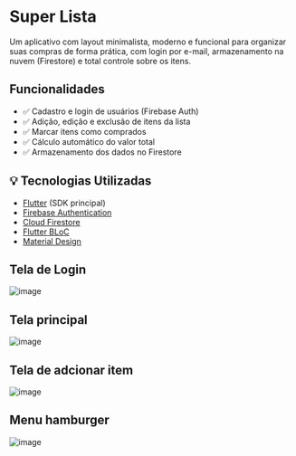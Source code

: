 # Super Lista

Um aplicativo com layout minimalista, moderno e funcional para organizar suas compras de forma prática, com login por e-mail, armazenamento na nuvem (Firestore) e total controle sobre os itens.

##  Funcionalidades

- ✅ Cadastro e login de usuários (Firebase Auth)
- ✅ Adição, edição e exclusão de itens da lista
- ✅ Marcar itens como comprados
- ✅ Cálculo automático do valor total
- ✅ Armazenamento dos dados no Firestore

## 💡 Tecnologias Utilizadas

- [Flutter](https://flutter.dev/) (SDK principal)
- [Firebase Authentication](https://firebase.google.com/products/auth)
- [Cloud Firestore](https://firebase.google.com/products/firestore)
- [Flutter BLoC](https://bloclibrary.dev/) 
- [Material Design](https://m3.material.io/)

## Tela de Login
![image](https://github.com/user-attachments/assets/566544cc-1208-40ca-a892-be1b05873e01)
## Tela principal
![image](https://github.com/user-attachments/assets/89eeaa46-235c-4c81-b2df-6f49134a7e5a)
## Tela de adcionar item
![image](https://github.com/user-attachments/assets/f93ebc69-ba6f-41f2-b8a7-920b04c8cc0d)
## Menu hamburger
![image](https://github.com/user-attachments/assets/2488a09d-f7f4-4814-bf03-dda668638244)
